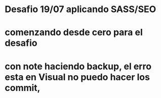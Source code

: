 # Desafio 19/07 aplicando SASS/SEO 
# comenzando desde cero para el desafio
# con note haciendo backup, el erro esta en Visual no puedo hacer los commit,  